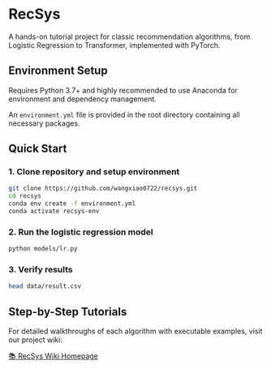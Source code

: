# RecSys
A hands-on tutorial project for classic recommendation algorithms, from Logistic Regression to Transformer, implemented with PyTorch.

## Environment Setup
Requires Python 3.7+ and highly recommended to use Anaconda for environment and dependency management.

An `environment.yml` file is provided in the root directory containing all necessary packages.

## Quick Start
### 1. Clone repository and setup environment
```bash
git clone https://github.com/wangxiao0722/recsys.git
cd recsys
conda env create -f environment.yml
conda activate recsys-env
```
### 2. Run the logistic regression model
```bash
python models/lr.py
```
### 3. Verify results
```bash
head data/result.csv
```

## Step-by-Step Tutorials
For detailed walkthroughs of each algorithm with executable examples, visit our project wiki:

[📚 RecSys Wiki Homepage](https://github.com/wangxiao0722/recsys/wiki)

